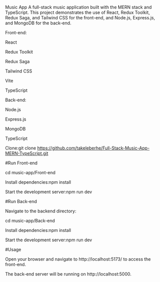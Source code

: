 Music App
A full-stack music application built with the MERN stack and TypeScript. This project demonstrates the use of React, Redux Toolkit, Redux Saga, and Tailwind CSS for the front-end, and Node.js, Express.js, and MongoDB for the back-end.

Front-end:

React

Redux Toolkit

Redux Saga

Tailwind CSS

Vite

TypeScript

Back-end:

Node.js

Express.js

MongoDB

TypeScript

Clone:git clone https://github.com/takeleberhe/Full-Stack-Music-App-MERN-TypeScript.git

 #Run Front-end
 
cd music-app/Front-end

Install dependencies:npm install

Start the development server:npm run dev

#Run Back-end

Navigate to the backend directory:

cd music-app/Back-end

Install dependencies:npm install

Start the development server:npm run dev

#Usage

Open your browser and navigate to http://localhost:5173/ to access the front-end.

The back-end server will be running on http://localhost:5000.
